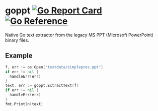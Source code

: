 # goppt [![Go Report Card](https://goreportcard.com/badge/github.com/KSpaceer/goppt)](https://goreportcard.com/report/github.com/KSpaceer/goppt) [![Go Reference](https://pkg.go.dev/badge/github.com/KSpaceer/goppt.svg)](https://pkg.go.dev/github.com/KSpaceer/goppt)

Native Go text extractor from the legacy MS PPT (Microsoft PowerPoint) binary files.

## Example
```go
f, err := os.Open("testdata/simplepres.ppt")
if err != nil {
  handleErr(err)
}
text, err := goppt.ExtractText(f)
if err != nil {
  handleErr(err)
}
fmt.Println(text)
```
